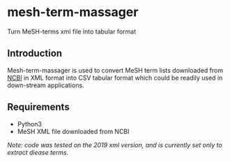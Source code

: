 # mesh-term-massager
Turn MeSH-terms xml file into tabular format

Introduction
--
Mesh-term-massager is used to convert MeSH term lists downloaded from [NCBI](https://www.nlm.nih.gov/databases/download/mesh.html) in XML format into CSV tabular format which could be readily used in down-stream applications.

Requirements
--
- Python3
- MeSH XML file downloaded from NCBI

*Note: code was tested on the 2019 xml version, and is currently set only to extract diease terms.*

